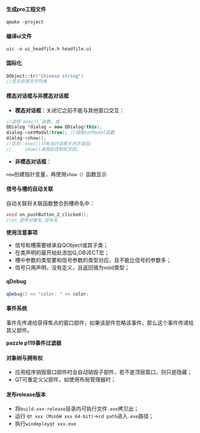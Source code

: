 #### 生成pro工程文件

```shell
qmake -project
```

#### 编译ui文件

```shell
uic -o ui_headfile.h headfile.ui
```

#### 国际化

```cpp
QObject::tr("Chinese string")
//显示非英文字符串
```

#### 模态对话框与非模态对话框

- **模态对话框**：关闭它之前不能与其他窗口交互：

```cpp
//调用`exec()`函数，或
QDialog *dialog = new QDialog(this);
dialog->setModal(true); //调用setModal函数
dialog->show();
//区别：exec()只有当对话框关闭才返回;
//     show()调用后控制权交回;
```

- **非模态对话框**：

`new`创建指针变量，再使用`show（）`函数显示

#### **信号与槽的自动关联**

自动关联将关联函数整合到槽命名中：

```cpp
void on_pushButton_2_clicked();
//on_部件对象名_信号名
```
**使用注意事项**
- 信号和槽需要继承自QObject或其子类；
- 在类声明的最开始处添加Q_OBJECT宏；
- 槽中参数的类型要和信号参数的类型对应，且不能比信号的参数多；
- 信号只用声明，没有定义，且返回值为void类型；


#### qDebug
```cpp
qDebug() << "color: " << color;
```

#### 事件系统

事件先传递给获得焦点的窗口部件，如果该部件忽略该事件，那么这个事件传递给其父部件。

**pazzle p119事件过滤器**

#### 对象树与拥有权 

- 应用程序销毁窗口部件时会自动销毁子部件，若不是顶层窗口，则只是隐藏；
- QT可重定义父部件，如使用布局管理器时；

#### 发布release版本

- 将`build-xxx-release`目录内可执行文件`.exe`拷贝出；
- 运行 `Qt xxx (MinGW xxx 64-bit)`->`cd path`进入`.exe`路径；
- 执行`windeployqt xxx.exe`